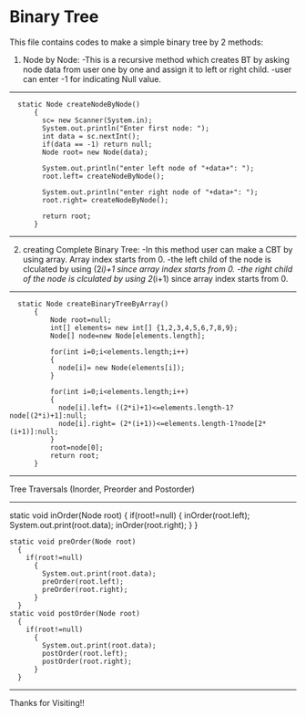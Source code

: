 # Binary Tree
This file contains codes to make a simple binary tree by 2 methods:
1. Node by Node:
  -This is a recursive method which creates BT by asking node data from user one by one and assign it to left or right child.
  -user can enter -1 for indicating Null value.
  ------------------------------------------------------------------------------
      static Node createNodeByNode()
          {
            sc= new Scanner(System.in);
            System.out.println("Enter first node: ");
            int data = sc.nextInt();
            if(data == -1) return null;
            Node root= new Node(data);

            System.out.println("enter left node of "+data+": ");
            root.left= createNodeByNode();

            System.out.println("enter right node of "+data+": ");
            root.right= createNodeByNode();

            return root;
          }
  ----------------------------------------------------------------------------------        





2. creating Complete Binary Tree:
  -In this method user can make a CBT by using array. Array index starts from 0.
  -the left child of the node is clculated by using (2*i)+1 since array index starts from 0.
  -the right child of the node is clculated by using 2*(i+1) since array index starts from 0.
  ----------------------------------------------------------------------------------
      static Node createBinaryTreeByArray()
          {	
              Node root=null;
              int[] elements= new int[] {1,2,3,4,5,6,7,8,9};
              Node[] node=new Node[elements.length];

              for(int i=0;i<elements.length;i++)
              {
                node[i]= new Node(elements[i]);
              }

              for(int i=0;i<elements.length;i++)
              {
                node[i].left= ((2*i)+1)<=elements.length-1?node[(2*i)+1]:null;
                node[i].right= (2*(i+1))<=elements.length-1?node[2*(i+1)]:null;
              }
              root=node[0];
              return root;
          }
 -----------------------------------------------------------------------------------------
 
 
 
 
  Tree Traversals (Inorder, Preorder and Postorder)
  
  
  -----------------------------------------------------------------------------
  static void inOrder(Node root)
      {
        if(root!=null)
          {
            inOrder(root.left);
            System.out.print(root.data);
            inOrder(root.right);
          }
      }
	
	static void preOrder(Node root)
      {
        if(root!=null)
          {	
            System.out.print(root.data);
            preOrder(root.left);
            preOrder(root.right);
          }
      }
	static void postOrder(Node root)
      {
        if(root!=null)
          {
            System.out.print(root.data);
            postOrder(root.left);
            postOrder(root.right);
          }
      }
-----------------------------------------------------------------------------------      
  
  
  Thanks for Visiting!!
  
  

